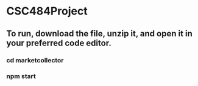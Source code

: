 # CSC484Project
## To run, download the file, unzip it, and open it in your preferred code editor. 
### cd marketcollector
### npm start

